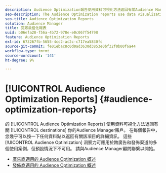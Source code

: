```yaml
---
description: Audience Optimization報告使用資料可視化方法返回有關Audience Manager帳戶中目標的資訊。 在每個報告中，您幾乎可以按一下任何資料點以返回有關該項目的詳細資訊。 這些Audience Optimization洞見可應用於跨廣告和發佈渠道的多個使用案例，但預設情況下不可用。 請與Audience Manager顧問聯繫以開始。
seo-description: The Audience Optimization reports use data visualization methods to return information on the destinations in your Audience Manager account. In each report, you can click on almost any data point to return detailed information about that item. These Audience Optimization insights can be applied to several use cases across advertising and publishing channels, but are not available by default. Contact your Audience Manager consultant to get started.
seo-title: Audience Optimization Reports
solution: Audience Manager
title: 受眾最佳化報表
uuid: b06efa28-f56a-4b72-978e-e0c067f54798
feature: Audience Optimization Reports
exl-id: 673267fb-5655-4cc2-ac2c-c717ea5830fc
source-git-commit: fe01ebac8c0d0ad3630d3853e0bf32f0b00f6a44
workflow-type: tm+mt
source-wordcount: '141'
ht-degree: 9%

---
```


# [!UICONTROL Audience Optimization Reports] {#audience-optimization-reports}

的 [!UICONTROL Audience Optimization Reports] 使用資料可視化方法返回有關 [!UICONTROL destinations] 你的Audience Manager賬戶。 在每個報告中，您幾乎可以按一下任何資料點以返回有關該項目的詳細資訊。 這些 [!UICONTROL Audience Optimization] 洞察力可應用於跨廣告和發佈渠道的多個使用案例，但預設情況下不可用。 請與Audience Manager顧問聯繫以開始。

+ [廣告商適用的 Audience Optimization 概述](aor-advertisers/aor-advertisers.md)
+ [發佈商適用的 Audience Optimization 概述](aor-publishers/aor-publishers.md)
